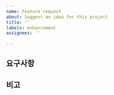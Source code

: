 ```yaml
---
name: Feature request
about: Suggest an idea for this project
title: ''
labels: enhancement
assignees: ''

---
```


**요구사항**
-

**비고**
-

